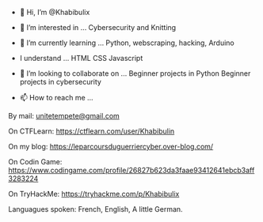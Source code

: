 - 👋 Hi, I’m @Khabibulix


- 👀 I’m interested in ...
 Cybersecurity and Knitting


- 🌱 I’m currently learning ...
Python, webscraping, hacking, Arduino


- I understand ...
HTML
CSS
Javascript


- 💞️ I’m looking to collaborate on ...
Beginner projects in Python
Beginner projects in cybersecurity


- 📫 How to reach me ...

By mail: unitetempete@gmail.com

On CTFLearn: https://ctflearn.com/user/Khabibulin

On my blog: https://leparcoursduguerriercyber.over-blog.com/

On Codin Game: https://www.codingame.com/profile/26827b623da3faae93412641ebcb3aff3283224

On TryHackMe: https://tryhackme.com/p/Khabibulix


Languagues spoken:
French, English, A little German.

<!---
Khabibulix/Khabibulix is a ✨ special ✨ repository because its `README.md` (this file) appears on your GitHub profile.
You can click the Preview link to take a look at your changes.
--->
